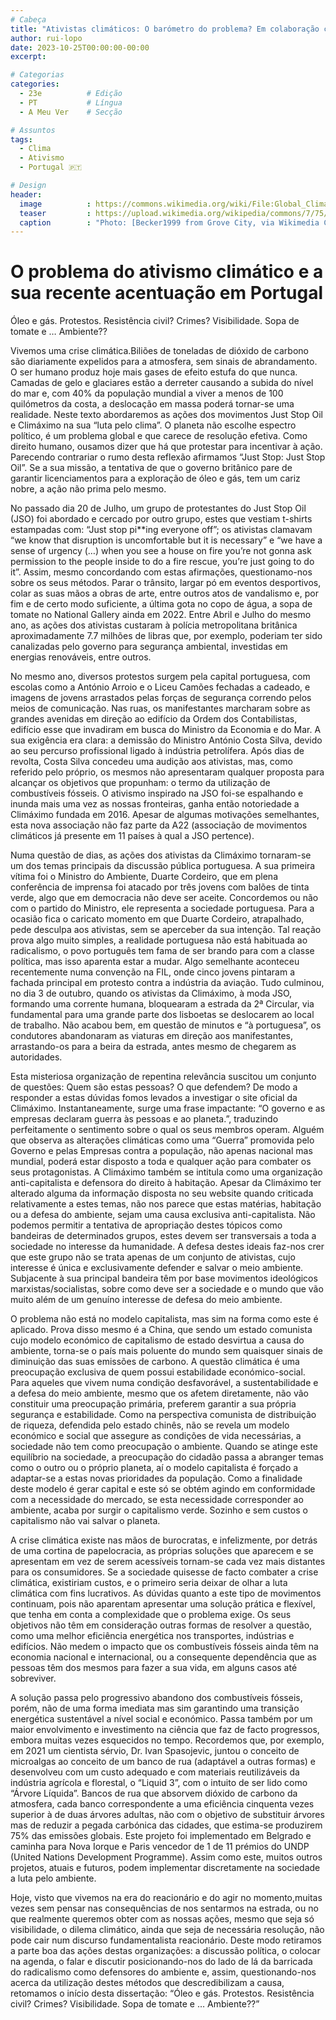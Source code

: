 ```yaml
---
# Cabeça
title: "Ativistas climáticos: O barómetro do problema? Em colaboração com Diogo Beirôco Gonçalves"
author: rui-lopo
date: 2023-10-25T00:00:00-00:00
excerpt:

# Categorias
categories:
  - 23e          # Edição
  - PT           # Língua
  - A Meu Ver    # Secção

# Assuntos
tags:
  - Clima 
  - Ativismo
  - Portugal 🇵🇹

# Design
header:
  image          : https://commons.wikimedia.org/wiki/File:Global_Climate_Strike_IMG_0241_(40438403403).jpg
  teaser         : https://upload.wikimedia.org/wikipedia/commons/7/75/Global_Climate_Strike_IMG_0241_%2840438403403%29.jpg
  caption        : "Photo: [Becker1999 from Grove City, via Wikimedia Commons](https://commons.wikimedia.org/wiki/File:Global_Climate_Strike_IMG_0241_(40438403403).jpg)"
---
```


# O problema do ativismo climático e a sua recente acentuação em Portugal

Óleo e gás. Protestos. Resistência civil? Crimes? Visibilidade. Sopa de tomate e … Ambiente??

Vivemos uma crise climática.Biliões de toneladas de dióxido de carbono são diariamente expelidos para a atmosfera, sem sinais de abrandamento. O ser humano produz hoje mais gases de efeito estufa do que nunca. Camadas de gelo e glaciares estão a derreter causando a subida do nível do mar e, com 40% da população mundial a viver a menos de 100 quilómetros da costa, a deslocação em massa poderá tornar-se uma realidade.
Neste texto abordaremos as ações dos movimentos Just Stop Oil e Climáximo na sua “luta pelo clima”. O planeta não escolhe espectro político, é um problema global e que carece de resolução efetiva. Como direito humano, ousamos dizer que há que protestar para incentivar à ação. Parecendo contrariar o rumo desta reflexão afirmamos “Just Stop: Just Stop Oil”.
Se a sua missão, a tentativa de que o governo britânico pare de garantir licenciamentos para a exploração de óleo e gás, tem um cariz nobre, a ação não prima pelo mesmo.

No passado dia 20 de Julho, um grupo de protestantes do Just Stop Oil (JSO) foi abordado e cercado por outro grupo, estes que vestiam t-shirts estampadas com: “Just stop pi**ing everyone off”; os ativistas clamavam “we know that disruption is uncomfortable but it is necessary” e “we have a sense of urgency (…) when you see a house on fire you’re not gonna ask permission to the people inside to do a fire rescue, you’re just going to do it”. Assim, mesmo concordando com estas afirmações, questionamo-nos sobre os seus métodos.
Parar o trânsito, largar pó em eventos desportivos, colar as suas mãos a obras de arte, entre outros atos de vandalismo e, por fim e de certo modo suficiente, a última gota no copo de água, a sopa de tomate no National Gallery ainda em 2022. Entre Abril e Julho do mesmo ano, as ações dos ativistas custaram à polícia metropolitana britânica aproximadamente 7.7 milhões de libras que, por exemplo, poderiam ter sido canalizadas pelo governo para segurança ambiental, investidas em energias renováveis, entre outros.

No mesmo ano, diversos protestos surgem pela capital portuguesa, com escolas como a António Arroio e o Liceu Camões fechadas a cadeado, e  imagens de jovens arrastados pelas forças de segurança correndo pelos meios de comunicação. Nas ruas, os manifestantes marcharam sobre as grandes avenidas em direção ao edifício da Ordem dos Contabilistas, edifício esse que invadiram em busca do Ministro da Economia e do Mar. A sua exigência era clara: a demissão do Ministro António Costa Silva, devido ao seu percurso profissional ligado à indústria petrolífera. Após dias de revolta, Costa Silva concedeu uma audição aos ativistas, mas, como referido pelo próprio, os mesmos não apresentaram qualquer proposta para alcançar os objetivos que propunham: o termo da utilização de combustíveis fósseis.
O ativismo inspirado na JSO foi-se espalhando e inunda mais uma vez as nossas fronteiras, ganha então notoriedade a Climáximo fundada em 2016. Apesar de algumas motivações semelhantes, esta nova associação não faz parte da A22 (associação de movimentos climáticos já presente em 11 países à qual a JSO pertence). 

Numa questão de dias, as ações dos ativistas da Climáximo tornaram-se um dos temas principais da discussão pública portuguesa. A sua primeira vítima foi o Ministro do Ambiente, Duarte Cordeiro, que em plena conferência de imprensa foi atacado por três jovens com balões de tinta verde, algo que em democracia não deve ser aceite. Concordemos ou não com o partido do Ministro, ele representa a sociedade portuguesa. Para a ocasião fica o caricato momento em que Duarte Cordeiro, atrapalhado, pede desculpa aos ativistas, sem se aperceber da sua intenção. Tal reação prova algo muito simples, a realidade portuguesa não está habituada ao radicalismo, o povo português tem fama de ser brando para com a classe política, mas isso aparenta estar a mudar. Algo semelhante aconteceu recentemente numa convenção na FIL, onde cinco jovens pintaram a fachada principal em protesto contra a indústria da aviação. Tudo culminou, no dia 3 de outubro, quando os ativistas da Climáximo, à moda JSO, formando uma corrente humana, bloquearam a estrada da 2ª Circular, via fundamental para uma grande parte dos lisboetas se deslocarem ao local de trabalho. Não acabou bem, em questão de minutos e “à portuguesa”, os condutores abandonaram as viaturas em direção aos manifestantes, arrastando-os para a beira da estrada, antes mesmo de chegarem as autoridades.

Esta misteriosa organização de repentina relevância suscitou um conjunto de questões: Quem são estas pessoas? O que defendem? 
De modo a responder a estas dúvidas fomos levados a investigar o site oficial da Climáximo. Instantaneamente, surge uma frase impactante: “O governo e as empresas declaram guerra às pessoas e ao planeta.”, traduzindo perfeitamente o sentimento sobre o qual os seus membros operam. Alguém que observa as alterações climáticas como uma “Guerra” promovida pelo Governo e pelas Empresas contra a população, não apenas nacional mas mundial, poderá estar disposto a toda e qualquer ação para combater os seus protagonistas.
A Climáximo também se intitula como uma organização anti-capitalista e defensora do direito à habitação. Apesar da Climáximo ter alterado alguma da informação disposta no seu website quando criticada relativamente a estes temas, não nos parece que estas matérias, habitação ou a defesa do ambiente, sejam uma causa exclusiva anti-capitalista. Não podemos permitir a tentativa de apropriação destes tópicos como bandeiras de determinados grupos, estes devem ser transversais a toda a sociedade no interesse da humanidade. A defesa destes ideais faz-nos crer que este grupo não se trata apenas de um conjunto de ativistas, cujo interesse é única e exclusivamente defender e salvar o meio ambiente. Subjacente à sua principal bandeira têm por base movimentos ideológicos marxistas/socialistas, sobre como deve ser a sociedade e o mundo que vão muito além de um genuíno interesse de defesa do meio ambiente.

O problema não está no modelo capitalista, mas sim na forma como este é aplicado. Prova disso mesmo é a China, que sendo um estado comunista cujo modelo económico de capitalismo de estado desvirtua a causa do ambiente, torna-se o país mais poluente do mundo sem quaisquer sinais de diminuição das suas emissões de carbono.
A questão climática é uma preocupação exclusiva de quem possui estabilidade económico-social. Para aqueles que vivem numa condição desfavorável, a sustentabilidade e a defesa do meio ambiente, mesmo que os afetem diretamente, não vão constituir uma preocupação primária, preferem garantir a sua própria segurança e estabilidade. Como na perspectiva comunista de distribuição de riqueza, defendida pelo estado chinês, não se revela um modelo económico e social que assegure as condições de vida necessárias, a sociedade não tem como preocupação o ambiente. 
Quando se atinge este equilíbrio na sociedade, a preocupação do cidadão passa a abranger temas como o outro ou o próprio planeta, aí o modelo capitalista é forçado a adaptar-se a estas novas prioridades da população. Como a finalidade deste modelo é gerar capital e este só se obtém agindo em conformidade com a necessidade do mercado, se esta necessidade corresponder ao ambiente, acaba por surgir o capitalismo verde. Sozinho e sem custos o capitalismo não vai salvar o planeta.

A crise climática existe nas mãos de burocratas, e infelizmente, por detrás de uma cortina de papelocracia, as próprias soluções que aparecem e se apresentam em vez de serem acessíveis tornam-se cada vez mais distantes para os consumidores. Se a sociedade quisesse de facto combater a crise climática, existiriam custos, e o primeiro seria deixar de olhar a luta climática com fins lucrativos.
As dúvidas quanto a este tipo de movimentos continuam, pois não aparentam apresentar uma solução prática e flexível, que tenha em conta a complexidade que o problema exige. Os seus objetivos não têm em consideração outras formas de resolver a questão, como uma melhor eficiência energética nos transportes, indústrias e edifícios. Não medem o impacto que os combustíveis fósseis ainda têm na economia nacional e internacional, ou a consequente dependência que as pessoas têm dos mesmos para fazer a sua vida, em alguns casos até sobreviver. 

A solução passa pelo progressivo abandono dos combustíveis fósseis, porém, não de uma forma imediata mas sim garantindo uma transição energética sustentável a nível social e económico. Passa também por um maior envolvimento e investimento na ciência que faz de facto progressos, embora muitas vezes esquecidos no tempo. Recordemos que, por exemplo, em 2021 um cientista sérvio, Dr. Ivan Spasojevic, juntou o conceito de microalgas ao conceito de um banco de rua (adaptável a outras formas) e desenvolveu com um custo adequado e com materiais reutilizáveis da indústria agrícola e florestal, o “Liquid 3”, com o intuito de ser lido como “Árvore Líquida”. Bancos de rua que absorvem dióxido de carbono da atmosfera, cada banco correspondente a uma eficiência cinquenta vezes superior à de duas árvores adultas, não com o objetivo de substituir árvores mas de reduzir a pegada carbónica das cidades, que estima-se produzirem 75% das emissões globais. Este projeto foi implementado em Belgrado e caminha para Nova Iorque e Paris vencedor de 1 de 11 prémios do UNDP (United Nations Development Programme). Assim como este, muitos outros projetos, atuais e futuros, podem implementar discretamente na sociedade a luta pelo ambiente.

Hoje, visto que vivemos na era do reacionário e do agir no momento,muitas vezes sem pensar nas consequências de nos sentarmos na estrada, ou no que realmente queremos obter com as nossas ações, mesmo que seja só visibilidade, o dilema climático, ainda que seja de necessária resolução, não pode cair num discurso fundamentalista reacionário. Deste modo retiramos a parte boa das ações destas organizações: a discussão política, o colocar na agenda, o falar e discutir posicionando-nos do lado de lá da barricada do radicalismo como defensores do ambiente e, assim, questionando-nos acerca da utilização destes métodos que descredibilizam a causa, retomamos o início desta dissertação: “Óleo e gás. Protestos. Resistência civil? Crimes? Visibilidade. Sopa de tomate e … Ambiente??”
